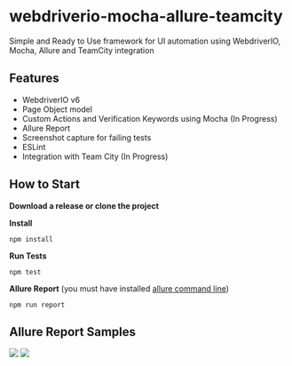 # webdriverio-mocha-allure-teamcity

Simple and Ready to Use framework for UI automation using WebdriverIO, Mocha, Allure and TeamCity integration 

## Features
- WebdriverIO v6
- Page Object model
- Custom Actions and Verification Keywords using Mocha (In Progress)
- Allure Report
- Screenshot capture for failing tests
- ESLint
- Integration with Team City (In Progress)

## How to Start

**Download a release or clone the project**

**Install**

```npm install```

**Run Tests**

```npm test```

**Allure Report**
(you must have installed [allure command line](https://docs.qameta.io/allure/#_get_started))

```npm run report```

## Allure Report Samples

<img src="Allure_Report_1.JPG">

<img src="Allure_Report_2.JPG">
